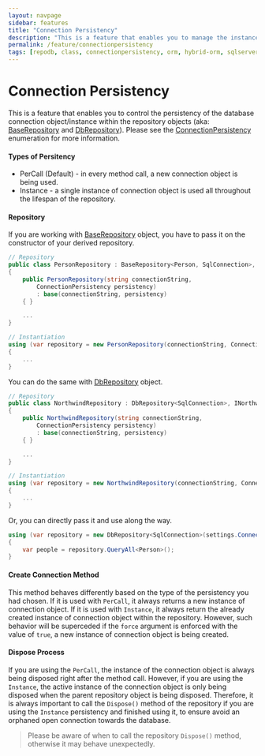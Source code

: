 ```yaml
---
layout: navpage
sidebar: features
title: "Connection Persistency"
description: "This is a feature that enables you to manage the instance of the database connection object within the repository objects."
permalink: /feature/connectionpersistency
tags: [repodb, class, connectionpersistency, orm, hybrid-orm, sqlserver, sqlite, mysql, postgresql]
---
```


# Connection Persistency

This is a feature that enables you to control the persistency of the database connection object/instance within the repository objects (aka: [BaseRepository](/class/baserepository) and [DbRepository](/class/dbrepository)). Please see the [ConnectionPersistency](/enumeration/connectionpersistency) enumeration for more information.

#### Types of Persitency

- PerCall (Default) - in every method call, a new connection object is being used.
- Instance - a single instance of connection object is used all throughout the lifespan of the repository.

#### Repository

If you are working with [BaseRepository](/class/baserepository) object, you have to pass it on the constructor of your derived repository.

```csharp
// Repository
public class PersonRepository : BaseRepository<Person, SqlConnection>, IPersonRepository
{
    public PersonRepository(string connectionString,
        ConnectionPersistency persistency)
        : base(connectionString, persistency)
    { }

    ...
}

// Instantiation
using (var repository = new PersonRepository(connectionString, ConnectionPersistency.Instance))
{
    ...
}
```

You can do the same with [DbRepository](/class/dbrepository) object.

```csharp
// Repository
public class NorthwindRepository : DbRepository<SqlConnection>, INorthwinRepository
{
    public NorthwindRepository(string connectionString,
        ConnectionPersistency persistency)
        : base(connectionString, persistency)
    { }

    ...
}

// Instantiation
using (var repository = new NorthwindRepository(connectionString, ConnectionPersistency.Instance))
{
    ...
}
```

Or, you can directly pass it and use along the way.

```csharp
using (var repository = new DbRepository<SqlConnection>(settings.ConnectionString, ConnectionPersistency.Instance))
{
    var people = repository.QueryAll<Person>();
}
```

#### Create Connection Method

This method behaves differently based on the type of the persistency you had chosen. If it is used with `PerCall`, it always returns a new instance of connection object. If it is used with `Instance`, it always return the already created instance of connection object within the repository. However, such behavior will be superceded if the `force` argument is enforced with the value of `true`, a new instance of connection object is being created.

#### Dispose Process

If you are using the `PerCall`, the instance of the connection object is always being disposed right after the method call. However, if you are using the `Instance`, the active instance of the connection object is only being disposed when the parent repository object is being disposed. Therefore, it is always important to call the `Dispose()` method of the repository if you are using the `Instance` persistency and finished using it, to ensure avoid an orphaned open connection towards the database.

> Please be aware of when to call the repository `Dispose()` method, otherwise it may behave unexpectedly.